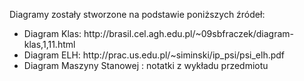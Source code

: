 Diagramy zostały stworzone na podstawie poniższych źródeł:
<ul>
<li>Diagram Klas:
http://brasil.cel.agh.edu.pl/~09sbfraczek/diagram-klas,1,11.html </li>

<li>Diagram ELH:
http://prac.us.edu.pl/~siminski/ip_psi/psi_elh.pdf</li>

<li>Diagram Maszyny Stanowej :
notatki z wykładu przedmiotu</li>

</ul>
